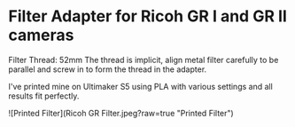 # Filter Adapter for Ricoh GR I and GR II cameras

Filter Thread: 52mm
The thread is implicit, align metal filter carefully to be parallel and screw in to form the thread in the adapter.

I've printed mine on Ultimaker S5 using PLA with various settings and all results fit perfectly.

![Printed Filter](Ricoh GR Filter.jpeg?raw=true "Printed Filter")

